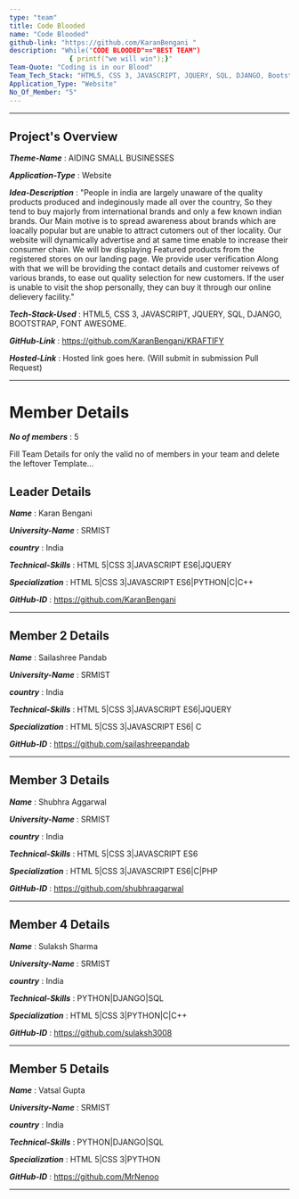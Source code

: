 ```yaml
---
type: "team"                                                        
title: Code Blooded
name: "Code Blooded"
github-link: "https://github.com/KaranBengani "
description: "While("CODE BLOODED"=="BEST TEAM")
               { printf("we will win");}"
Team-Quote: "Coding is in our Blood"
Team_Tech_Stack: "HTML5, CSS 3, JAVASCRIPT, JQUERY, SQL, DJANGO, Bootstrap"
Application_Type: "Website"
No_Of_Member: "5"
---
```

---

## Project's Overview

_**Theme-Name**_ : AIDING SMALL BUSINESSES

_**Application-Type**_ :   Website

_**Idea-Description**_ :  "People in india are largely unaware of the quality products produced and indeginously made all over the country, 
                           So they tend to buy majorly from international brands and only a few known indian brands.
                           Our Main motive is to spread awareness about brands which are loacally popular but are unable to attract cutomers out of ther locality.
                           Our website will dynamically advertise and at same time enable to increase their consumer chain.
                           We will bw displaying Featured products from the registered stores on our landing page. We provide user verification
                           Along with that we will be broviding the contact details and customer reivews of various brands, 
                           to ease out quality selection for new customers. If the user is unable to visit the shop personally,
                           they can buy it through our online delievery facility."


_**Tech-Stack-Used**_ :   HTML5, CSS 3, JAVASCRIPT, JQUERY, SQL, DJANGO, BOOTSTRAP, FONT AWESOME.

_**GitHub-Link**_ :   https://github.com/KaranBengani/KRAFTIFY 

_**Hosted-Link**_ :    Hosted link goes here. (Will submit in submission Pull Request)

---

# Member Details

_**No of members**_ : 5

Fill Team Details for only the valid no of members in your team and delete the leftover Template...

## Leader Details

_**Name**_ : Karan Bengani

_**University-Name**_ : SRMIST

_**country**_ : India
 
_**Technical-Skills**_ : HTML 5|CSS 3|JAVASCRIPT ES6|JQUERY 

_**Specialization**_ : HTML 5|CSS 3|JAVASCRIPT ES6|PYTHON|C|C++

_**GitHub-ID**_ :  https://github.com/KaranBengani

---

## Member 2 Details

_**Name**_ : Sailashree Pandab

_**University-Name**_ : SRMIST

_**country**_ : India
 
_**Technical-Skills**_ : HTML 5|CSS 3|JAVASCRIPT ES6|JQUERY

_**Specialization**_ : HTML 5|CSS 3|JAVASCRIPT ES6| C

_**GitHub-ID**_ : https://github.com/sailashreepandab  

---

## Member 3 Details

_**Name**_ : Shubhra Aggarwal

_**University-Name**_ : SRMIST

_**country**_ : India
 
_**Technical-Skills**_ : HTML 5|CSS 3|JAVASCRIPT ES6

_**Specialization**_ : HTML 5|CSS 3|JAVASCRIPT ES6|C|PHP

_**GitHub-ID**_ :  https://github.com/shubhraagarwal 

---

## Member 4 Details

_**Name**_ : Sulaksh Sharma

_**University-Name**_ : SRMIST

_**country**_ : India
 
_**Technical-Skills**_ : PYTHON|DJANGO|SQL

_**Specialization**_ : HTML 5|CSS 3|PYTHON|C|C++

_**GitHub-ID**_ :  https://github.com/sulaksh3008

---

## Member 5 Details

_**Name**_ : Vatsal Gupta

_**University-Name**_ : SRMIST

_**country**_ : India
 
_**Technical-Skills**_ : PYTHON|DJANGO|SQL

_**Specialization**_ : HTML 5|CSS 3|PYTHON

_**GitHub-ID**_ :  https://github.com/MrNenoo

---


